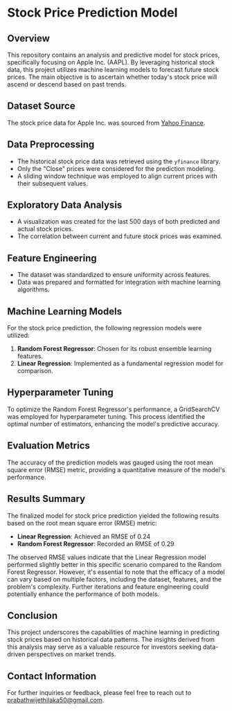 # Stock Price Prediction Model

## Overview

This repository contains an analysis and predictive model for stock prices, specifically focusing on Apple Inc. (AAPL). By leveraging historical stock data, this project utilizes machine learning models to forecast future stock prices. The main objective is to ascertain whether today's stock price will ascend or descend based on past trends.

## Dataset Source

The stock price data for Apple Inc. was sourced from [Yahoo Finance](https://finance.yahoo.com/).

## Data Preprocessing

- The historical stock price data was retrieved using the `yfinance` library.
- Only the "Close" prices were considered for the prediction modeling.
- A sliding window technique was employed to align current prices with their subsequent values.

## Exploratory Data Analysis

- A visualization was created for the last 500 days of both predicted and actual stock prices.
- The correlation between current and future stock prices was examined.

## Feature Engineering

- The dataset was standardized to ensure uniformity across features.
- Data was prepared and formatted for integration with machine learning algorithms.

## Machine Learning Models

For the stock price prediction, the following regression models were utilized:

1. **Random Forest Regressor**: Chosen for its robust ensemble learning features.
2. **Linear Regression**: Implemented as a fundamental regression model for comparison.

## Hyperparameter Tuning

To optimize the Random Forest Regressor's performance, a GridSearchCV was employed for hyperparameter tuning. This process identified the optimal number of estimators, enhancing the model's predictive accuracy.

## Evaluation Metrics

The accuracy of the prediction models was gauged using the root mean square error (RMSE) metric, providing a quantitative measure of the model's performance.

## Results Summary

The finalized model for stock price prediction yielded the following results based on the root mean square error (RMSE) metric:

- **Linear Regression**: Achieved an RMSE of 0.24
- **Random Forest Regressor**: Recorded an RMSE of 0.29

The observed RMSE values indicate that the Linear Regression model performed slightly better in this specific scenario compared to the Random Forest Regressor. However, it's essential to note that the efficacy of a model can vary based on multiple factors, including the dataset, features, and the problem's complexity. Further iterations and feature engineering could potentially enhance the performance of both models.

## Conclusion

This project underscores the capabilities of machine learning in predicting stock prices based on historical data patterns. The insights derived from this analysis may serve as a valuable resource for investors seeking data-driven perspectives on market trends.

## Contact Information

For further inquiries or feedback, please feel free to reach out to [prabathwijethilaka50@gmail.com](mailto:prabathwijethilaka50@gmail.com).
